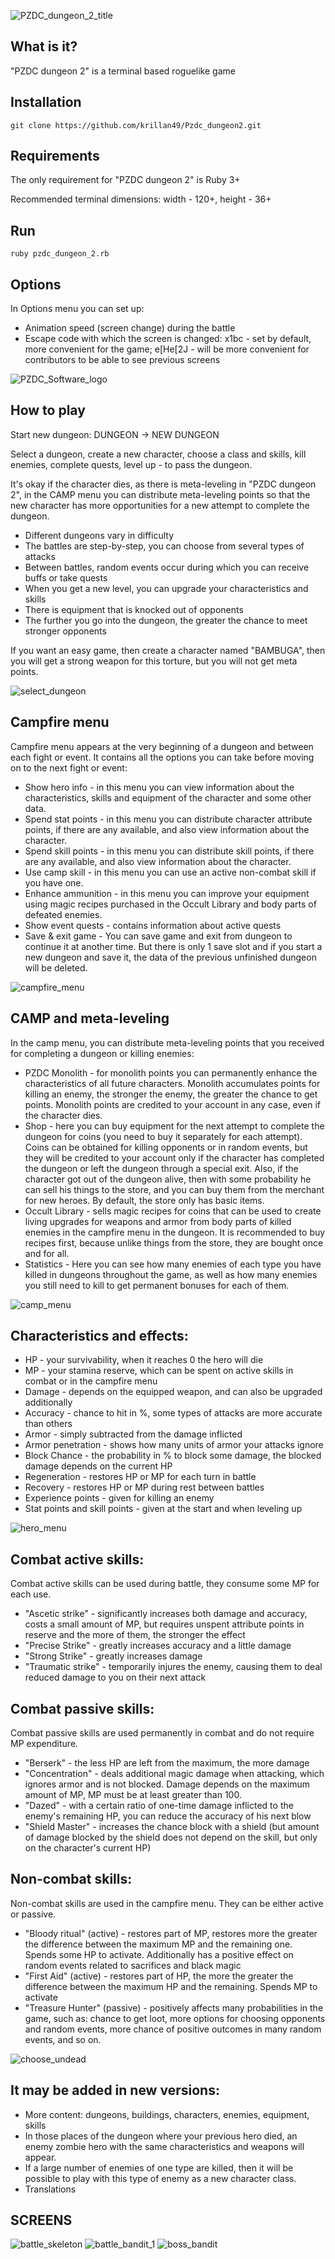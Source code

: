 ![PZDC_dungeon_2_title](https://github.com/krillan49/PZDC_dungeon_2_arts/blob/main/main/title.png)

## What is it?

"PZDC dungeon 2" is a terminal based roguelike game

## Installation

```shell
git clone https://github.com/krillan49/Pzdc_dungeon2.git
```

## Requirements

The only requirement for "PZDC dungeon 2" is Ruby 3+

Recommended terminal dimensions: width - 120+, height - 36+

## Run

```shell
ruby pzdc_dungeon_2.rb
```

## Options

In Options menu you can set up:

* Animation speed (screen change) during the battle
* Escape code with which the screen is changed: x1bc - set by default, more convenient for the game; e[He[2J - will be more convenient for contributors to be able to see previous screens


![PZDC_Software_logo](https://github.com/krillan49/PZDC_dungeon_2_arts/blob/main/PZDC_Software_logo.png)


## How to play

Start new dungeon: DUNGEON -> NEW DUNGEON

Select a dungeon, create a new character, choose a class and skills, kill enemies, complete quests, level up - to pass the dungeon.

It's okay if the character dies, as there is meta-leveling in "PZDC dungeon 2", in the CAMP menu you can distribute meta-leveling points so that the new character has more opportunities for a new attempt to complete the dungeon.

* Different dungeons vary in difficulty
* The battles are step-by-step, you can choose from several types of attacks
* Between battles, random events occur during which you can receive buffs or take quests
* When you get a new level, you can upgrade your characteristics and skills
* There is equipment that is knocked out of opponents
* The further you go into the dungeon, the greater the chance to meet stronger opponents

If you want an easy game, then create a character named "BAMBUGA", then you will get a strong weapon for this torture, but you will not get meta points.


![select_dungeon](https://github.com/krillan49/PZDC_dungeon_2_arts/blob/main/main/select_dungeon.png)


## Campfire menu

Campfire menu appears at the very beginning of a dungeon and between each fight or event. It contains all the options you can take before moving on to the next fight or event:

* Show hero info - in this menu you can view information about the characteristics, skills and equipment of the character and some other data.
* Spend stat points - in this menu you can distribute character attribute points, if there are any available, and also view information about the character.
* Spend skill points - in this menu you can distribute skill points, if there are any available, and also view information about the character.
* Use camp skill - in this menu you can use an active non-combat skill if you have one.
* Enhance ammunition - in this menu you can improve your equipment using magic recipes purchased in the Occult Library and body parts of defeated enemies.
* Show event quests - contains information about active quests
* Save & exit game - You can save game and exit from dungeon to continue it at another time. But there is only 1 save slot and if you start a new dungeon and save it, the data of the previous unfinished dungeon will be deleted.


![campfire_menu](https://github.com/krillan49/PZDC_dungeon_2_arts/blob/main/main/campfire.png)


## CAMP and meta-leveling

In the camp menu, you can distribute meta-leveling points that you received for completing a dungeon or killing enemies:

* PZDC Monolith - for monolith points you can permanently enhance the characteristics of all future characters. Monolith accumulates points for killing an enemy, the stronger the enemy, the greater the chance to get points. Monolith points are credited to your account in any case, even if the character dies.
* Shop - here you can buy equipment for the next attempt to complete the dungeon for coins (you need to buy it separately for each attempt). Coins can be obtained for killing opponents or in random events, but they will be credited to your account only if the character has completed the dungeon or left the dungeon through a special exit. Also, if the character got out of the dungeon alive, then with some probability he can sell his things to the store, and you can buy them from the merchant for new heroes. By default, the store only has basic items.
* Occult Library - sells magic recipes for coins that can be used to create living upgrades for weapons and armor from body parts of killed enemies in the campfire menu in the dungeon. It is recommended to buy recipes first, because unlike things from the store, they are bought once and for all.
* Statistics - Here you can see how many enemies of each type you have killed in dungeons throughout the game, as well as how many enemies you still need to kill to get permanent bonuses for each of them.


![camp_menu](https://github.com/krillan49/PZDC_dungeon_2_arts/blob/main/main/camp_menu.png)


## Characteristics and effects:

* HP - your survivability, when it reaches 0 the hero will die
* MP - your stamina reserve, which can be spent on active skills in combat or in the campfire menu
* Damage - depends on the equipped weapon, and can also be upgraded additionally
* Accuracy - chance to hit in %, some types of attacks are more accurate than others
* Armor - simply subtracted from the damage inflicted
* Armor penetration - shows how many units of armor your attacks ignore
* Block Chance - the probability in % to block some damage, the blocked damage depends on the current HP
* Regeneration - restores HP or MP for each turn in battle
* Recovery - restores HP or MP during rest between battles
* Experience points - given for killing an enemy
* Stat points and skill points - given at the start and when leveling up


![hero_menu](https://github.com/krillan49/PZDC_dungeon_2_arts/blob/main/main/hero_menu.png)


## Combat active skills:

Combat active skills can be used during battle, they consume some MP for each use.

* "Ascetic strike" - significantly increases both damage and accuracy, costs a small amount of MP, but requires unspent attribute points in reserve and the more of them, the stronger the effect
* "Precise Strike" - greatly increases accuracy and a little damage
* "Strong Strike" - greatly increases damage
* "Traumatic strike" - temporarily injures the enemy, causing them to deal reduced damage to you on their next attack


## Combat passive skills:

Combat passive skills are used permanently in combat and do not require MP expenditure.

* "Berserk" - the less HP are left from the maximum, the more damage
* "Concentration" - deals additional magic damage when attacking, which ignores armor and is not blocked. Damage depends on the maximum amount of MP, MP must be at least greater than 100.
* "Dazed" - with a certain ratio of one-time damage inflicted to the enemy's remaining HP, you can reduce the accuracy of his next blow
* "Shield Master" - increases the chance block with a shield (but amount of damage blocked by the shield does not depend on the skill, but only on the character's current HP)


## Non-combat skills:

Non-combat skills are used in the campfire menu. They can be either active or passive.

* "Bloody ritual" (active) - restores part of MP, restores more the greater the difference between the maximum MP and the remaining one. Spends some HP to activate. Additionally has a positive effect on random events related to sacrifices and black magic
* "First Aid" (active) - restores part of HP, the more the greater the difference between the maximum HP and the remaining. Spends MP to activate
* "Treasure Hunter" (passive) - positively affects many probabilities in the game, such as: chance to get loot, more options for choosing opponents and random events, more chance of positive outcomes in many random events, and so on.


![choose_undead](assets/choose_undeadl.png)


## It may be added in new versions:

* More content: dungeons, buildings, characters, enemies, equipment, skills
* In those places of the dungeon where your previous hero died, an enemy zombie hero with the same characteristics and weapons will appear.
* If a large number of enemies of one type are killed, then it will be possible to play with this type of enemy as a new character class.
* Translations


## SCREENS

![battle_skeleton](assets/battle_skeleton.png)
![battle_bandit_1](assets/battle_bandit_1.png)
![boss_bandit](assets/boss_bandit.png)
